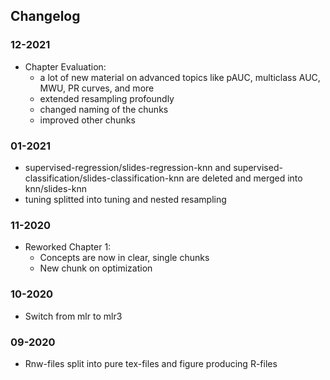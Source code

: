 ## Changelog

### 12-2021
- Chapter Evaluation:
  - a lot of new material on advanced topics like pAUC, multiclass AUC, MWU, PR curves, and more
  - extended resampling profoundly
  - changed naming of the chunks
  - improved other chunks


### 01-2021
- supervised-regression/slides-regression-knn and supervised-classification/slides-classification-knn are deleted and merged into knn/slides-knn
- tuning splitted into tuning and nested resampling

### 11-2020
- Reworked Chapter 1: 
    - Concepts are now in clear, single chunks
    - New chunk on optimization

### 10-2020
- Switch from mlr to mlr3
    

### 09-2020
- Rnw-files split into pure tex-files and figure producing R-files
